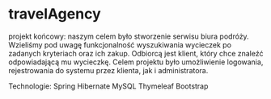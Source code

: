 # travelAgency
projekt końcowy:
naszym celem było stworzenie serwisu biura podróży.
Wzieliśmy pod uwagę funkcjonalność wyszukiwania wycieczek po zadanych kryteriach oraz ich zakup. 
Odbiorcą jest klient, który chce znaleźć odpowiadającą mu wycieczkę. 
Celem projektu było umożliwienie logowania, rejestrowania do systemu przez klienta, jak i administratora.

Technologie:
Spring
Hibernate
MySQL
Thymeleaf
Bootstrap

